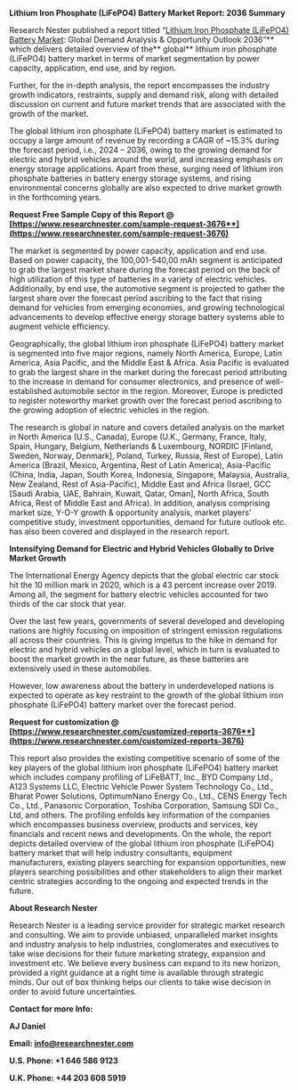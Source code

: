 ﻿**Lithium Iron Phosphate (LiFePO4) Battery Market <a name="_hlk85823545"></a>Report: 2036 Summary**

Research Nester published a report titled “[Lithium Iron Phosphate (LiFePO4) Battery Market](https://www.researchnester.com/reports/lithium-iron-phosphate-lifepo4-battery-market/3676): Global Demand Analysis & Opportunity Outlook 2036”** which delivers detailed overview of the** global** lithium iron phosphate (LiFePO4) battery market in terms of market segmentation by power capacity, application, end use, and by region.

Further, for the in-depth analysis, the report encompasses the industry growth indicators, restraints, supply and demand risk, along with detailed discussion on current and future market trends that are associated with the growth of the market.

The global lithium iron phosphate (LiFePO4) battery market is estimated to occupy a large amount of revenue by recording a CAGR of ~15.3% during the forecast period, i.e., 2024 – 2036, owing to the growing demand for electric and hybrid vehicles around the world, and increasing emphasis on energy storage applications. Apart from these, surging need of lithium iron phosphate batteries in battery energy storage systems, and rising environmental concerns globally are also expected to drive market growth in the forthcoming years. 

**Request Free Sample Copy of this Report @ [https://www.researchnester.com/sample-request-3676**](https://www.researchnester.com/sample-request-3676)**

The market is segmented by power capacity, application and end use. Based on power capacity, the 100,001-540,00 mAh segment is anticipated to grab the largest market share during the forecast period on the back of high utilization of this type of batteries in a variety of electric vehicles. Additionally, by end use, the automotive segment is projected to gather the largest share over the forecast period ascribing to the fact that rising demand for vehicles from emerging economies, and growing technological advancements to develop effective energy storage battery systems able to augment vehicle efficiency.

Geographically, the global lithium iron phosphate (LiFePO4) battery market is segmented into five major regions, namely North America, Europe, Latin America, Asia Pacific, and the Middle East & Africa. Asia Pacific is evaluated to grab the largest share in the market during the forecast period attributing to the increase in demand for consumer electronics, and presence of well-established automobile sector in the region. Moreover, Europe is predicted to register noteworthy market growth over the forecast period ascribing to the growing adoption of electric vehicles in the region. 

The research is global in nature and covers detailed analysis on the market in North America (U.S., Canada), Europe (U.K., Germany, France, Italy, Spain, Hungary, Belgium, Netherlands & Luxembourg, NORDIC [Finland, Sweden, Norway, Denmark], Poland, Turkey, Russia, Rest of Europe), Latin America (Brazil, Mexico, Argentina, Rest of Latin America), Asia-Pacific (China, India, Japan, South Korea, Indonesia, Singapore, Malaysia, Australia, New Zealand, Rest of Asia-Pacific), Middle East and Africa (Israel, GCC [Saudi Arabia, UAE, Bahrain, Kuwait, Qatar, Oman], North Africa, South Africa, Rest of Middle East and Africa). In addition, analysis comprising market size, Y-O-Y growth & opportunity analysis, market players’ competitive study, investment opportunities, demand for future outlook etc. has also been covered and displayed in the research report.

**Intensifying Demand for Electric and Hybrid Vehicles Globally to Drive Market Growth**

The International Energy Agency depicts that the global electric car stock hit the 10 million mark in 2020, which is a 43 percent increase over 2019. Among all, the segment for battery electric vehicles accounted for two thirds of the car stock that year.

Over the last few years, governments of several developed and developing nations are highly focusing on imposition of stringent emission regulations all across their countries. This is giving impetus to the hike in demand for electric and hybrid vehicles on a global level, which in turn is evaluated to boost the market growth in the near future, as these batteries are extensively used in these automobiles. 

However, low awareness about the battery in underdeveloped nations is expected to operate as key restraint to the growth of the global lithium iron phosphate (LiFePO4) battery market over the forecast period.

**Request for customization @ [https://www.researchnester.com/customized-reports-3676**](https://www.researchnester.com/customized-reports-3676)**

This report also provides the existing competitive scenario of some of the key players of the global lithium iron phosphate (LiFePO4) battery market which includes company profiling of LiFeBATT, Inc., BYD Company Ltd., A123 Systems LLC, Electric Vehicle Power System Technology Co., Ltd., Bharat Power Solutions, OptimumNano Energy Co., Ltd., CENS Energy Tech Co., Ltd., Panasonic Corporation, Toshiba Corporation, Samsung SDI Co., Ltd, and others. The profiling enfolds key information of the companies which encompasses business overview, products and services, key financials and recent news and developments. On the whole, the report depicts detailed overview of the global lithium iron phosphate (LiFePO4) battery market that will help industry consultants, equipment manufacturers, existing players searching for expansion opportunities, new players searching possibilities and other stakeholders to align their market centric strategies according to the ongoing and expected trends in the future.      

**About Research Nester**

Research Nester is a leading service provider for strategic market research and consulting. We aim to provide unbiased, unparalleled market insights and industry analysis to help industries, conglomerates and executives to take wise decisions for their future marketing strategy, expansion and investment etc. We believe every business can expand to its new horizon, provided a right guidance at a right time is available through strategic minds. Our out of box thinking helps our clients to take wise decision in order to avoid future uncertainties.

**Contact for more Info:**

**AJ Daniel**

**Email: info@researchnester.com**

**U.S. Phone: +1 646 586 9123** 

**U.K. Phone: +44 203 608 5919**
